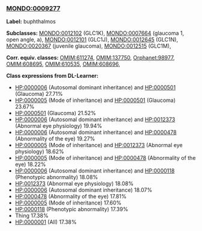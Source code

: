 
### [MONDO:0009277](http://purl.obolibrary.org/obo/MONDO_0009277)
**Label:** buphthalmos

**Subclasses:** [MONDO:0012102](http://purl.obolibrary.org/obo/MONDO_0012102) (GLC1K), [MONDO:0007664](http://purl.obolibrary.org/obo/MONDO_0007664) (glaucoma 1, open angle, a), [MONDO:0012101](http://purl.obolibrary.org/obo/MONDO_0012101) (GLC1J), [MONDO:0012645](http://purl.obolibrary.org/obo/MONDO_0012645) (GLC1N), [MONDO:0020367](http://purl.obolibrary.org/obo/MONDO_0020367) (juvenile glaucoma), [MONDO:0012515](http://purl.obolibrary.org/obo/MONDO_0012515) (GLC1M), 

**Corr. equiv. classes:** [OMIM:611274](http://purl.obolibrary.org/obo/OMIM_611274), [OMIM:137750](http://purl.obolibrary.org/obo/OMIM_137750), [Orphanet:98977](http://www.orpha.net/ORDO/Orphanet_98977), [OMIM:608695](http://purl.obolibrary.org/obo/OMIM_608695), [OMIM:610535](http://purl.obolibrary.org/obo/OMIM_610535), [OMIM:608696](http://purl.obolibrary.org/obo/OMIM_608696), 

**Class expressions from DL-Learner:**

- [HP:0000006](http://purl.obolibrary.org/obo/HP_0000006) (Autosomal dominant inheritance) and [HP:0000501](http://purl.obolibrary.org/obo/HP_0000501) (Glaucoma) 27.71%
- [HP:0000005](http://purl.obolibrary.org/obo/HP_0000005) (Mode of inheritance) and [HP:0000501](http://purl.obolibrary.org/obo/HP_0000501) (Glaucoma) 23.67%
- [HP:0000501](http://purl.obolibrary.org/obo/HP_0000501) (Glaucoma) 21.52%
- [HP:0000006](http://purl.obolibrary.org/obo/HP_0000006) (Autosomal dominant inheritance) and [HP:0012373](http://purl.obolibrary.org/obo/HP_0012373) (Abnormal eye physiology) 19.94%
- [HP:0000006](http://purl.obolibrary.org/obo/HP_0000006) (Autosomal dominant inheritance) and [HP:0000478](http://purl.obolibrary.org/obo/HP_0000478) (Abnormality of the eye) 19.27%
- [HP:0000005](http://purl.obolibrary.org/obo/HP_0000005) (Mode of inheritance) and [HP:0012373](http://purl.obolibrary.org/obo/HP_0012373) (Abnormal eye physiology) 18.62%
- [HP:0000005](http://purl.obolibrary.org/obo/HP_0000005) (Mode of inheritance) and [HP:0000478](http://purl.obolibrary.org/obo/HP_0000478) (Abnormality of the eye) 18.22%
- [HP:0000006](http://purl.obolibrary.org/obo/HP_0000006) (Autosomal dominant inheritance) and [HP:0000118](http://purl.obolibrary.org/obo/HP_0000118) (Phenotypic abnormality) 18.08%
- [HP:0012373](http://purl.obolibrary.org/obo/HP_0012373) (Abnormal eye physiology) 18.08%
- [HP:0000006](http://purl.obolibrary.org/obo/HP_0000006) (Autosomal dominant inheritance) 18.07%
- [HP:0000478](http://purl.obolibrary.org/obo/HP_0000478) (Abnormality of the eye) 17.81%
- [HP:0000005](http://purl.obolibrary.org/obo/HP_0000005) (Mode of inheritance) 17.60%
- [HP:0000118](http://purl.obolibrary.org/obo/HP_0000118) (Phenotypic abnormality) 17.39%
- Thing 17.38%
- [HP:0000001](http://purl.obolibrary.org/obo/HP_0000001) (All) 17.38%


